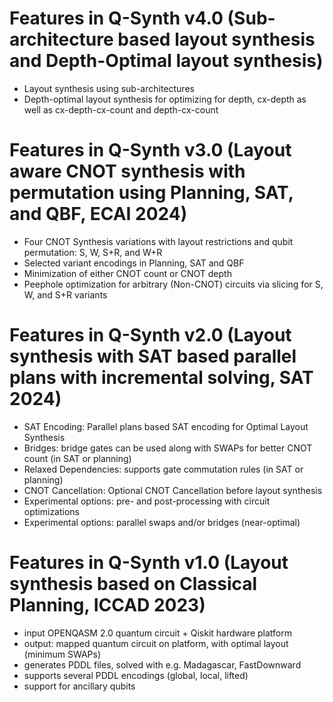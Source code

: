 # Features in Q-Synth v4.0 (Sub-architecture based layout synthesis and Depth-Optimal layout synthesis)

- Layout synthesis using sub-architectures
- Depth-optimal layout synthesis for optimizing for depth, cx-depth as well as cx-depth-cx-count and depth-cx-count

# Features in Q-Synth v3.0 (Layout aware CNOT synthesis with permutation using Planning, SAT, and QBF, ECAI 2024)

- Four CNOT Synthesis variations with layout restrictions and qubit permutation: S, W, S+R, and W+R
- Selected variant encodings in Planning, SAT and QBF
- Minimization of either CNOT count or CNOT depth
- Peephole optimization for arbitrary (Non-CNOT) circuits via slicing for S, W, and S+R variants

# Features in Q-Synth v2.0 (Layout synthesis with SAT based parallel plans with incremental solving, SAT 2024)

- SAT Encoding: Parallel plans based SAT encoding for Optimal Layout Synthesis
- Bridges: bridge gates can be used along with SWAPs for better CNOT count (in SAT or planning)
- Relaxed Dependencies: supports gate commutation rules (in SAT or planning)
- CNOT Cancellation: Optional CNOT Cancellation before layout synthesis
- Experimental options: pre- and post-processing with circuit optimizations
- Experimental options: parallel swaps and/or bridges (near-optimal)

# Features in Q-Synth v1.0 (Layout synthesis based on Classical Planning, ICCAD 2023)

- input OPENQASM 2.0 quantum circuit + Qiskit hardware platform
- output: mapped quantum circuit on platform, with optimal layout (minimum SWAPs)
- generates PDDL files, solved with e.g. Madagascar, FastDownward
- supports several PDDL encodings (global, local, lifted)
- support for ancillary qubits
